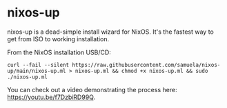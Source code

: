 # nixos-up

nixos-up is a dead-simple install wizard for NixOS. It's the fastest way to get from ISO to working installation.

From the NixOS installation USB/CD:

```
curl --fail --silent https://raw.githubusercontent.com/samuela/nixos-up/main/nixos-up.ml > nixos-up.ml && chmod +x nixos-up.ml && sudo ./nixos-up.ml
```

You can check out a video demonstrating the process here: https://youtu.be/f7DzbiRD99Q.
